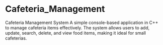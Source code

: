 # Cafeteria_Management
 Cafeteria Management System A simple console-based application in C++ to manage cafeteria items effectively. The system allows users to add, update, search, delete, and view food items, making it ideal for small cafeterias.

